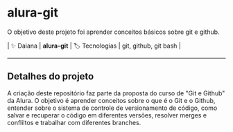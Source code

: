 # alura-git

O objetivo deste projeto foi aprender conceitos básicos sobre git e github.

| :sparkles: Daiana        | **alura-git** 
| :label: Tecnologias | git, github, git bash |

---

## Detalhes do projeto

A criação deste repositório faz parte da proposta do curso de "Git e Github" da Alura. O objetivo é aprender conceitos sobre o que é o Git e o Github, entender sobre o sistema de controle de versionamento de código, como salvar e recuperar o código em diferentes versões, resolver merges e confliltos e trabalhar com diferentes branches.
